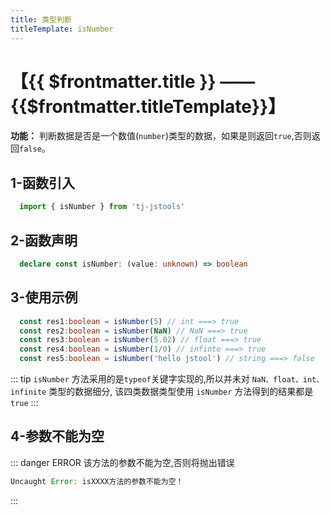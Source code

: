 ```yaml
---
title: 类型判断
titleTemplate: isNumber
---
```


# 【{{ $frontmatter.title }} —— {{$frontmatter.titleTemplate}}】

**功能：** 判断数据是否是一个数值(`number`)类型的数据，如果是则返回`true`,否则返回`false`。

## 1-函数引入

```js 
  import { isNumber } from 'tj-jstools'
```
## 2-函数声明

```ts 
  declare const isNumber: (value: unknown) => boolean
```

## 3-使用示例

```ts 
  const res1:boolean = isNumber(5) // int ===> true
  const res2:boolean = isNumber(NaN) // NaN ===> true
  const res3:boolean = isNumber(5.02) // float ===> true
  const res4:boolean = isNumber(1/0) // infinte ===> true
  const res5:boolean = isNumber('hello jstool') // string ===> false
```
::: tip
`isNumber` 方法采用的是`typeof`关键字实现的,所以并未对 `NaN、float、int、infinite` 类型的数据细分,
该四类数据类型使用 `isNumber` 方法得到的结果都是 `true`
:::

## 4-参数不能为空

::: danger ERROR
该方法的参数不能为空,否则将抛出错误

```js
Uncaught Error: isXXXX方法的参数不能为空！
```
:::